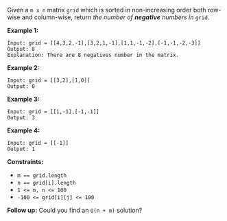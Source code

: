 Given a `m x n` matrix `grid` which is sorted in non-increasing order both
row-wise and column-wise, return _the number of **negative** numbers in_
`grid`.



**Example 1:**

    
    
    Input: grid = [[4,3,2,-1],[3,2,1,-1],[1,1,-1,-2],[-1,-1,-2,-3]]
    Output: 8
    Explanation: There are 8 negatives number in the matrix.
    

**Example 2:**

    
    
    Input: grid = [[3,2],[1,0]]
    Output: 0
    

**Example 3:**

    
    
    Input: grid = [[1,-1],[-1,-1]]
    Output: 3
    

**Example 4:**

    
    
    Input: grid = [[-1]]
    Output: 1
    



**Constraints:**

  * `m == grid.length`
  * `n == grid[i].length`
  * `1 <= m, n <= 100`
  * `-100 <= grid[i][j] <= 100`



**Follow up:** Could you find an `O(n + m)` solution?


